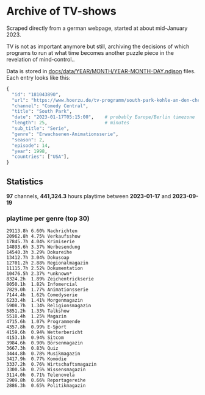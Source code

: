 # Archive of TV-shows

Scraped directly from a german webpage, started at about mid-January 2023.

TV is not as important anymore but still, archiving the decisions of which programs to run at what time
becomes another puzzle piece in the revelation of mind-control.. 

Data is stored in [docs/data/YEAR/MONTH/YEAR-MONTH-DAY.ndjson](docs/data/) files. 
Each entry looks like this:

```python
{
  "id": "181043890", 
  "url": "https://www.hoerzu.de/tv-programm/south-park-kohle-an-den-chefkoch/bid_181043890/", 
  "channel": "Comedy Central", 
  "title": "South Park", 
  "date": "2023-01-17T05:15:00",    # probably Europe/Berlin timezone 
  "length": 25,                     # minutes 
  "sub_title": "Serie", 
  "genre": "Erwachsenen-Animationsserie", 
  "season": 2, 
  "episode": 14, 
  "year": 1998, 
  "countries": ["USA"],
}
```

## Statistics

**97** channels, **441,324.3** hours playtime between **2023-01-17** and **2023-09-19**


### playtime per genre (top 30)

    29113.8h 6.60% Nachrichten
    20962.8h 4.75% Verkaufsshow
    17845.7h 4.04% Krimiserie
    14893.6h 3.37% Werbesendung
    14540.3h 3.29% Dokureihe
    13412.7h 3.04% Dokusoap
    12701.2h 2.88% Regionalmagazin
    11115.7h 2.52% Dokumentation
    10476.5h 2.37% *unknown*
    8324.2h  1.89% Zeichentrickserie
    8050.1h  1.82% Infomercial
    7829.0h  1.77% Animationsserie
    7144.4h  1.62% Comedyserie
    6233.4h  1.41% Morgenmagazin
    5908.7h  1.34% Religionsmagazin
    5851.2h  1.33% Talkshow
    5518.4h  1.25% Magazin
    4715.6h  1.07% Programmende
    4357.8h  0.99% E-Sport
    4159.6h  0.94% Wetterbericht
    4153.1h  0.94% Sitcom
    3984.6h  0.90% Börsenmagazin
    3667.3h  0.83% Quiz
    3444.8h  0.78% Musikmagazin
    3417.9h  0.77% Komödie
    3337.2h  0.76% Wirtschaftsmagazin
    3300.5h  0.75% Wissensmagazin
    3114.0h  0.71% Telenovela
    2909.8h  0.66% Reportagereihe
    2886.3h  0.65% Politikmagazin

